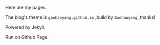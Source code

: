 Here are my pages.

The blog's theme is `gaohaoyang.github.io` ,build by `Gaohaoyang` ,thanks!

Powered by Jekyll.

Run on Github Page.